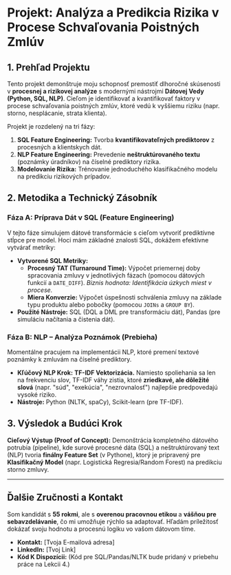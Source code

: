 # Projekt: Analýza a Predikcia Rizika v Procese Schvaľovania Poistných Zmlúv

## 1. Prehľad Projektu

Tento projekt demonštruje moju schopnosť premostiť dlhoročné skúsenosti v **procesnej a rizikovej analýze** s modernými nástrojmi **Dátovej Vedy (Python, SQL, NLP)**. Cieľom je identifikovať a kvantifikovať faktory v procese schvaľovania poistných zmlúv, ktoré vedú k vyššiemu riziku (napr. storno, nesplácanie, strata klienta).

Projekt je rozdelený na tri fázy:

1.  **SQL Feature Engineering:** Tvorba **kvantifikovateľných prediktorov** z procesných a klientskych dát.
2.  **NLP Feature Engineering:** Prevedenie **neštruktúrovaného textu** (poznámky úradníkov) na číselné prediktory rizika.
3.  **Modelovanie Rizika:** Trénovanie jednoduchého klasifikačného modelu na predikciu rizikových prípadov.

## 2. Metodika a Technický Zásobník

### **Fáza A: Príprava Dát v SQL (Feature Engineering)**

V tejto fáze simulujem dátové transformácie s cieľom vytvoriť prediktívne stĺpce pre model. Hoci mám základné znalosti SQL, dokážem efektívne vytvárať metriky:

* **Vytvorené SQL Metriky:**
    * **Procesný TAT (Turnaround Time):** Výpočet priemernej doby spracovania zmluvy v jednotlivých fázach (pomocou dátových funkcií a `DATE_DIFF`). *Biznis hodnota: Identifikácia úzkych miest v procese.*
    * **Miera Konverzie:** Výpočet úspešnosti schválenia zmluvy na základe typu produktu alebo pobočky (pomocou `JOINs` a `GROUP BY`).
* **Použité Nástroje:** SQL (DQL a DML pre transformáciu dát), Pandas (pre simuláciu načítania a čistenia dát).

### **Fáza B: NLP – Analýza Poznámok (Prebieha)**

Momentálne pracujem na implementácii NLP, ktoré premení textové poznámky k zmluvám na číselné prediktory.

* **Kľúčový NLP Krok:** **TF-IDF Vektorizácia.** Namiesto spoliehania sa len na frekvenciu slov, TF-IDF váhy zistia, ktoré **zriedkavé, ale dôležité slová** (napr. "súd", "exekúcia", "nezrovnalosť") najlepšie predpovedajú vysoké riziko.
* **Nástroje:** Python (NLTK, spaCy), Scikit-learn (pre TF-IDF).

## 3. Výsledok a Budúci Krok

**Cieľový Výstup (Proof of Concept):**
Demonštrácia kompletného dátového potrubia (pipeline), kde surové procesné dáta (SQL) a neštruktúrovaný text (NLP) tvoria **finálny Feature Set** (v Pythone), ktorý je pripravený pre **Klasifikačný Model** (napr. Logistická Regresia/Random Forest) na predikciu storno zmluvy.

---

## **Ďalšie Zručnosti a Kontakt**

Som kandidát s **55 rokmi**, ale s **overenou pracovnou etikou** a **vášňou pre sebavzdelávanie**, čo mi umožňuje rýchlo sa adaptovať. Hľadám príležitosť dokázať svoju hodnotu a procesnú logiku vo vašom dátovom tíme.

* **Kontakt:** [Tvoja E-mailová adresa]
* **LinkedIn:** [Tvoj Link]
* **Kód K Dispozícii:** (Kód pre SQL/Pandas/NLTK bude pridaný v priebehu práce na Lekcii 4.)
